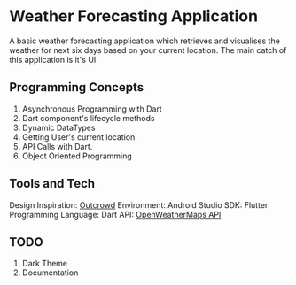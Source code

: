 # Weather Forecasting Application

A basic weather forecasting application which retrieves and visualises the weather for next six days based on your current location. The main catch of this application is it's UI.

## Programming Concepts
1. Asynchronous Programming with Dart
2. Dart component's lifecycle methods
3. Dynamic DataTypes
4. Getting User's current location.
5. API Calls with Dart.
7. Object Oriented Programming

## Tools and Tech
Design Inspiration: [Outcrowd](https://dribbble.com/shots/6932038-Mobile-application-Weather-Forecast)
Environment: Android Studio
SDK: Flutter
Programming Language: Dart
API: [OpenWeatherMaps API](https://openweathermap.org/api)

## TODO
1. Dark Theme
2. Documentation

